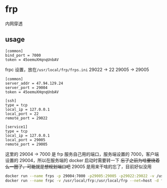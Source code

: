 # frp

内网穿透

## usage

```
[common]
bind_port = 7000
token = 45oemuXHqnqUnbAV
```

frpc 设置，放在`/usr/local/frp/frps.ini`
29022 -> 22
29005 -> 29005

```
[common]
server_addr = 47.94.129.24
server_port = 29004
token = 45oemuXHqnqUnbAV

[ssh]
type = tcp
local_ip = 127.0.0.1
local_port = 22
remote_port = 29022

[service1]
type = tcp
local_ip = 127.0.0.1
local_port = 29005
remote_port = 29005
```

这里的 29004 -> 7000 是 frp 服务自己用的端口，服务端设置的 7000，客户端设置的 29004，所以在服务端的 docker 启动时需要转一下
~~忘了之前为啥要绕着么一圈了，可能就是想规划端口吧~~
29005 是用来干啥的忘了，目前好似没用

```bash
docker run --name frps -p 29004:7000 -p29005:29005 -p29022:29022 -v /usr/local/frp:/usr/local/frp -d frps:v1.0.0 -c /usr/local/frp/frps.ini
docker run --name frpc -v /usr/local/frp:/usr/local/frp --net=host -d frpc:v1.0.0 -c /usr/local/frp/frpc.ini
```
